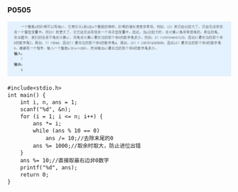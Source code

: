 ### P0505

![](https://github.com/wkrkk/RandomPictures/blob/master/TIM%E6%88%AA%E5%9B%BE20190226093024.png?raw=true)

```
#include<stdio.h>
int main() {
	int i, n, ans = 1;
	scanf("%d", &n);
	for (i = 1; i <= n; i++) {
		ans *= i;
		while (ans % 10 == 0) 
			ans /= 10;//去除末尾的0
		ans %= 1000;//取余时取大，防止进位出错
	}
	ans %= 10;//直接取最右边非0数字
	printf("%d", ans);
	return 0;
}
```


